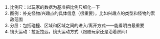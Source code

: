 1. 比例尺：以玩家的数据为基准把比例尺细化一下
2. 图例：补充怪物/兴趣点的具体信息（很重要），比如兴趣点的类型和怪物的索敌范围
3. 分层：包括碰撞、区域和区域之间的进入/离开方式——能看明白最重要
4. 镜头运动：拉近拉远，镜头运动方式（跟随玩家还是沿着房间）